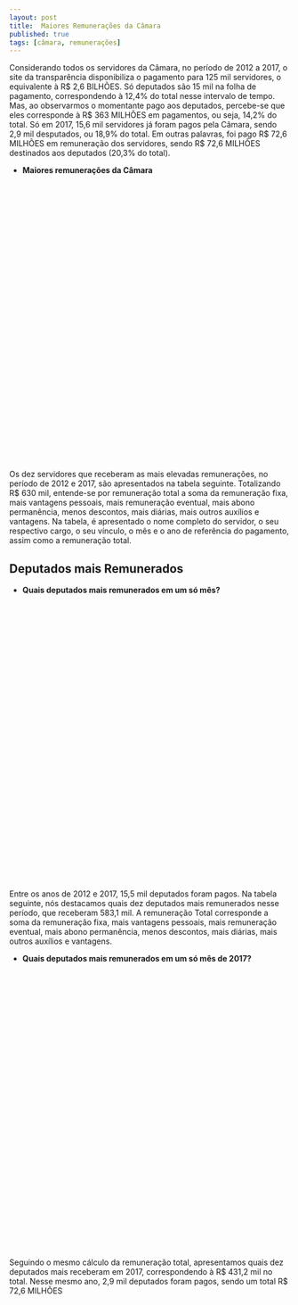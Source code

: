 ```yaml
---
layout: post
title:  Maiores Remunerações da Câmara
published: true
tags: [câmara, remunerações]
---
```







Considerando todos os servidores da Câmara, no período de 2012 a 2017, o site da transparência disponibiliza o pagamento para 125 mil servidores, o equivalente à R$ 2,6 BILHÕES. Só deputados são 15 mil na folha de pagamento, correspondendo à 12,4% do total nesse intervalo de tempo. Mas, ao observarmos o momentante pago aos deputados, percebe-se que eles corresponde à R$ 363 MILHÕES em pagamentos, ou seja, 14,2% do total. Só em 2017, 15,6 mil servidores já foram pagos pela Câmara, sendo 2,9 mil desputados, ou 18,9% do total. Em outras palavras, foi pago R$ 72,6 MILHÕES em remuneração dos servidores, sendo R$ 72,6 MILHÕES destinados aos deputados (20,3% do total).


* **Maiores remunerações da Câmara**

<!--html_preserve--><div id="htmlwidget-f8e666420db2aa0d6b66" style="width:100%;height:500px;" class="highchart html-widget"></div>
<script type="application/json" data-for="htmlwidget-f8e666420db2aa0d6b66">{"x":{"hc_opts":{"title":{"text":null},"yAxis":{"title":{"text":null}},"credits":{"enabled":false},"exporting":{"enabled":false},"plotOptions":{"series":{"turboThreshold":0},"treemap":{"layoutAlgorithm":"squarified"},"bubble":{"minSize":5,"maxSize":25}},"annotationsOptions":{"enabledButtons":false},"tooltip":{"delayForDisplay":10},"chart":{"type":"column"},"xAxis":{"categories":[" JOAO MARCOS FERREIRA CANTARINO"," GUILHERME CRUZ DE SOUZA COELHO"," CAJAR ONESIMO RIBEIRO NARDES"," CLEUZA PEREIRA DO NASCIMENTO"," JONES ALEXANDRE MARTINS"," NIVALDO FERREIRA DE ALBUQUERQUE NETO"," WADIH NEMER DAMOUS FILHO"," LUCIANO FRED BRAGA PENHA"," ADMAR GONZAGA NETO"," LUZIA MARIA FERREIRA"]},"series":[{"data":[96224.08,61393.44,61341.3,61237.03,61237.03,61237.03,59689.06,59657.28,55380.82,53023.17],"name":"Nome dos servidores"}]},"theme":{"chart":{"backgroundColor":"transparent"}},"conf_opts":{"global":{"Date":null,"VMLRadialGradientURL":"http =//code.highcharts.com/list(version)/gfx/vml-radial-gradient.png","canvasToolsURL":"http =//code.highcharts.com/list(version)/modules/canvas-tools.js","getTimezoneOffset":null,"timezoneOffset":0,"useUTC":true},"lang":{"contextButtonTitle":"Chart context menu","decimalPoint":".","downloadJPEG":"Download JPEG image","downloadPDF":"Download PDF document","downloadPNG":"Download PNG image","downloadSVG":"Download SVG vector image","drillUpText":"Back to {series.name}","invalidDate":null,"loading":"Loading...","months":["January","February","March","April","May","June","July","August","September","October","November","December"],"noData":"No data to display","numericSymbols":["k","M","G","T","P","E"],"printChart":"Print chart","resetZoom":"Reset zoom","resetZoomTitle":"Reset zoom level 1:1","shortMonths":["Jan","Feb","Mar","Apr","May","Jun","Jul","Aug","Sep","Oct","Nov","Dec"],"thousandsSep":" ","weekdays":["Sunday","Monday","Tuesday","Wednesday","Thursday","Friday","Saturday"]}},"type":"chart","fonts":[],"debug":false},"evals":[],"jsHooks":[]}</script><!--/html_preserve-->

  
  Os dez servidores que receberam as mais elevadas remunerações, no período de 2012 e 2017, são apresentados na tabela seguinte. Totalizando R$ 630 mil, entende-se por remuneração total a soma da remuneração fixa, mais vantagens pessoais, mais remuneração eventual, mais abono permanência, menos descontos, mais diárias, mais outros auxílios e vantagens. Na tabela, é apresentado o nome completo do servidor, o seu respectivo cargo, o seu vínculo, o mês e o ano de referência do pagamento, assim como a remuneração total.


<!--html_preserve--><div id="htmlwidget-48d44594519fe2e885fb" style="width:100%;height:auto;" class="datatables html-widget"></div>
<script type="application/json" data-for="htmlwidget-48d44594519fe2e885fb">{"x":{"filter":"none","data":[[" JOAO MARCOS FERREIRA CANTARINO"," GUILHERME CRUZ DE SOUZA COELHO"," CAJAR ONESIMO RIBEIRO NARDES"," CLEUZA PEREIRA DO NASCIMENTO"," JONES ALEXANDRE MARTINS"," NIVALDO FERREIRA DE ALBUQUERQUE NETO"," WADIH NEMER DAMOUS FILHO"," LUCIANO FRED BRAGA PENHA"," ADMAR GONZAGA NETO"," LUZIA MARIA FERREIRA"],[" ANALISTA LEGISLATIVO"," DEPUTADO"," DEPUTADO"," DEPUTADO"," DEPUTADO"," DEPUTADO"," DEPUTADO"," DEPUTADO"," ANALISTA LEGISLATIVO"," DEPUTADO"],[" QUADRO EFETIVO"," PARLAMENTAR"," PARLAMENTAR"," PARLAMENTAR"," PARLAMENTAR"," PARLAMENTAR"," PARLAMENTAR"," PARLAMENTAR"," QUADRO EFETIVO"," PARLAMENTAR"],[5,6,6,6,6,6,6,5,3,5],[2017,2016,2016,2016,2016,2016,2015,2016,2014,2017],[96224.08,61393.44,61341.3,61237.03,61237.03,61237.03,59689.06,59657.28,55380.82,53023.17]],"container":"<table class=\"display\">\n  <thead>\n    <tr>\n      <th>Nome<\/th>\n      <th>Cargo<\/th>\n      <th>Vnculo<\/th>\n      <th>Mês<\/th>\n      <th>Ano<\/th>\n      <th>Remuneração Total (R$)<\/th>\n    <\/tr>\n  <\/thead>\n<\/table>","options":{"paging":false,"info":false,"searching":false,"columnDefs":[{"className":"dt-right","targets":[3,4,5]}],"order":[],"autoWidth":false,"orderClasses":false,"rowCallback":"function(row, data) {\nDTWidget.formatCurrency(this, row, data, 5, '', 2, 3, ',', ',', true);\n}"},"selection":{"mode":"multiple","selected":null,"target":"row"}},"evals":["options.rowCallback"],"jsHooks":[]}</script><!--/html_preserve-->








## Deputados mais Remunerados


* **Quais deputados mais remunerados em um só mês?**

<!--html_preserve--><div id="htmlwidget-a92ca759563477604410" style="width:100%;height:500px;" class="highchart html-widget"></div>
<script type="application/json" data-for="htmlwidget-a92ca759563477604410">{"x":{"hc_opts":{"title":{"text":null},"yAxis":{"title":{"text":null}},"credits":{"enabled":false},"exporting":{"enabled":false},"plotOptions":{"series":{"turboThreshold":0},"treemap":{"layoutAlgorithm":"squarified"},"bubble":{"minSize":5,"maxSize":25}},"annotationsOptions":{"enabledButtons":false},"tooltip":{"delayForDisplay":10},"chart":{"type":"column"},"xAxis":{"categories":[" GUILHERME CRUZ DE SOUZA COELHO"," CAJAR ONESIMO RIBEIRO NARDES"," CLEUZA PEREIRA DO NASCIMENTO"," JONES ALEXANDRE MARTINS"," NIVALDO FERREIRA DE ALBUQUERQUE NETO"," WADIH NEMER DAMOUS FILHO"," LUCIANO FRED BRAGA PENHA"," LUZIA MARIA FERREIRA"," MARIA LAURA MONTEZA DE SOUZA CARNEIRO"," AUREO LIDIO MOREIRA RIBEIRO"]},"series":[{"data":[61393.44,61341.3,61237.03,61237.03,61237.03,59689.06,59657.28,53023.17,52338.02,51942.98],"name":"Nome dos deputados"}]},"theme":{"chart":{"backgroundColor":"transparent"}},"conf_opts":{"global":{"Date":null,"VMLRadialGradientURL":"http =//code.highcharts.com/list(version)/gfx/vml-radial-gradient.png","canvasToolsURL":"http =//code.highcharts.com/list(version)/modules/canvas-tools.js","getTimezoneOffset":null,"timezoneOffset":0,"useUTC":true},"lang":{"contextButtonTitle":"Chart context menu","decimalPoint":".","downloadJPEG":"Download JPEG image","downloadPDF":"Download PDF document","downloadPNG":"Download PNG image","downloadSVG":"Download SVG vector image","drillUpText":"Back to {series.name}","invalidDate":null,"loading":"Loading...","months":["January","February","March","April","May","June","July","August","September","October","November","December"],"noData":"No data to display","numericSymbols":["k","M","G","T","P","E"],"printChart":"Print chart","resetZoom":"Reset zoom","resetZoomTitle":"Reset zoom level 1:1","shortMonths":["Jan","Feb","Mar","Apr","May","Jun","Jul","Aug","Sep","Oct","Nov","Dec"],"thousandsSep":" ","weekdays":["Sunday","Monday","Tuesday","Wednesday","Thursday","Friday","Saturday"]}},"type":"chart","fonts":[],"debug":false},"evals":[],"jsHooks":[]}</script><!--/html_preserve-->


  Entre os anos de 2012 e 2017, 15,5 mil deputados foram pagos. Na tabela seguinte, nós destacamos quais dez deputados mais remunerados nesse período, que receberam 583,1 mil. A remuneração Total corresponde a soma da remuneração fixa, mais vantagens pessoais, mais remuneração eventual, mais abono permanência, menos descontos, mais diárias, mais outros auxílios e vantagens.

<!--html_preserve--><div id="htmlwidget-223a5f356b5110ee2ac9" style="width:100%;height:auto;" class="datatables html-widget"></div>
<script type="application/json" data-for="htmlwidget-223a5f356b5110ee2ac9">{"x":{"filter":"none","data":[[" GUILHERME CRUZ DE SOUZA COELHO"," CAJAR ONESIMO RIBEIRO NARDES"," CLEUZA PEREIRA DO NASCIMENTO"," JONES ALEXANDRE MARTINS"," NIVALDO FERREIRA DE ALBUQUERQUE NETO"," WADIH NEMER DAMOUS FILHO"," LUCIANO FRED BRAGA PENHA"," LUZIA MARIA FERREIRA"," MARIA LAURA MONTEZA DE SOUZA CARNEIRO"," AUREO LIDIO MOREIRA RIBEIRO"],[6,6,6,6,6,6,5,5,12,9],[2016,2016,2016,2016,2016,2015,2016,2017,2015,2016],[61393.44,61341.3,61237.03,61237.03,61237.03,59689.06,59657.28,53023.17,52338.02,51942.98]],"container":"<table class=\"display\">\n  <thead>\n    <tr>\n      <th>Nome<\/th>\n      <th>Mês<\/th>\n      <th>Ano<\/th>\n      <th>Remuneração Total (R$)<\/th>\n    <\/tr>\n  <\/thead>\n<\/table>","options":{"paging":false,"info":false,"searching":false,"columnDefs":[{"className":"dt-right","targets":[1,2,3]}],"order":[],"autoWidth":false,"orderClasses":false,"rowCallback":"function(row, data) {\nDTWidget.formatCurrency(this, row, data, 3, '', 2, 3, ',', ',', true);\n}"},"selection":{"mode":"multiple","selected":null,"target":"row"}},"evals":["options.rowCallback"],"jsHooks":[]}</script><!--/html_preserve-->

* **Quais deputados mais remunerados em um só mês de 2017?**

<!--html_preserve--><div id="htmlwidget-19252a2a7d3153d6815b" style="width:100%;height:500px;" class="highchart html-widget"></div>
<script type="application/json" data-for="htmlwidget-19252a2a7d3153d6815b">{"x":{"hc_opts":{"title":{"text":null},"yAxis":{"title":{"text":null}},"credits":{"enabled":false},"exporting":{"enabled":false},"plotOptions":{"series":{"turboThreshold":0},"treemap":{"layoutAlgorithm":"squarified"},"bubble":{"minSize":5,"maxSize":25}},"annotationsOptions":{"enabledButtons":false},"tooltip":{"delayForDisplay":10},"chart":{"type":"column"},"xAxis":{"categories":[" LUZIA MARIA FERREIRA"," ARTHUR VIRGILIO DO CARMO RIBEIRO BISNETO"," ATILA SIDNEY LINS ALBUQUERQUE"," PAULO SALIM MALUF"," VINICIUS DE AZEVEDO GURGEL"," GUILHERME MUSSI FERREIRA"," WLADIMIR AFONSO DA COSTA RABELO"," VINICIUS DE AZEVEDO GURGEL"," GUILHERME MUSSI FERREIRA"," GUILHERME MUSSI FERREIRA"]},"series":[{"data":[53023.17,44280.61,43532.88,43532.88,43302.79,42583.23,41463.27,40535.06,39581.81,39319.76],"name":"Nome dos deputados"}]},"theme":{"chart":{"backgroundColor":"transparent"}},"conf_opts":{"global":{"Date":null,"VMLRadialGradientURL":"http =//code.highcharts.com/list(version)/gfx/vml-radial-gradient.png","canvasToolsURL":"http =//code.highcharts.com/list(version)/modules/canvas-tools.js","getTimezoneOffset":null,"timezoneOffset":0,"useUTC":true},"lang":{"contextButtonTitle":"Chart context menu","decimalPoint":".","downloadJPEG":"Download JPEG image","downloadPDF":"Download PDF document","downloadPNG":"Download PNG image","downloadSVG":"Download SVG vector image","drillUpText":"Back to {series.name}","invalidDate":null,"loading":"Loading...","months":["January","February","March","April","May","June","July","August","September","October","November","December"],"noData":"No data to display","numericSymbols":["k","M","G","T","P","E"],"printChart":"Print chart","resetZoom":"Reset zoom","resetZoomTitle":"Reset zoom level 1:1","shortMonths":["Jan","Feb","Mar","Apr","May","Jun","Jul","Aug","Sep","Oct","Nov","Dec"],"thousandsSep":" ","weekdays":["Sunday","Monday","Tuesday","Wednesday","Thursday","Friday","Saturday"]}},"type":"chart","fonts":[],"debug":false},"evals":[],"jsHooks":[]}</script><!--/html_preserve-->

  Seguindo o mesmo cálculo da remuneração total, apresentamos quais dez deputados mais receberam em 2017, correspondendo à R$ 431,2 mil no total. Nesse mesmo ano, 2,9 mil deputados foram pagos, sendo um total R$ 72,6 MILHÕES

<!--html_preserve--><div id="htmlwidget-84386f80f465b8296e74" style="width:100%;height:auto;" class="datatables html-widget"></div>
<script type="application/json" data-for="htmlwidget-84386f80f465b8296e74">{"x":{"filter":"none","data":[[" LUZIA MARIA FERREIRA"," ARTHUR VIRGILIO DO CARMO RIBEIRO BISNETO"," ATILA SIDNEY LINS ALBUQUERQUE"," PAULO SALIM MALUF"," VINICIUS DE AZEVEDO GURGEL"," GUILHERME MUSSI FERREIRA"," WLADIMIR AFONSO DA COSTA RABELO"," VINICIUS DE AZEVEDO GURGEL"," GUILHERME MUSSI FERREIRA"," GUILHERME MUSSI FERREIRA"],[5,6,3,3,5,2,3,4,5,6],[2017,2017,2017,2017,2017,2017,2017,2017,2017,2017],[53023.17,44280.61,43532.88,43532.88,43302.79,42583.23,41463.27,40535.06,39581.81,39319.76]],"container":"<table class=\"display\">\n  <thead>\n    <tr>\n      <th>Nome<\/th>\n      <th>Mês<\/th>\n      <th>Ano<\/th>\n      <th>Remuneração Total (R$)<\/th>\n    <\/tr>\n  <\/thead>\n<\/table>","options":{"paging":false,"info":false,"searching":false,"columnDefs":[{"className":"dt-right","targets":[1,2,3]}],"order":[],"autoWidth":false,"orderClasses":false,"rowCallback":"function(row, data) {\nDTWidget.formatCurrency(this, row, data, 3, '', 2, 3, ',', ',', true);\n}"},"selection":{"mode":"multiple","selected":null,"target":"row"}},"evals":["options.rowCallback"],"jsHooks":[]}</script><!--/html_preserve-->

